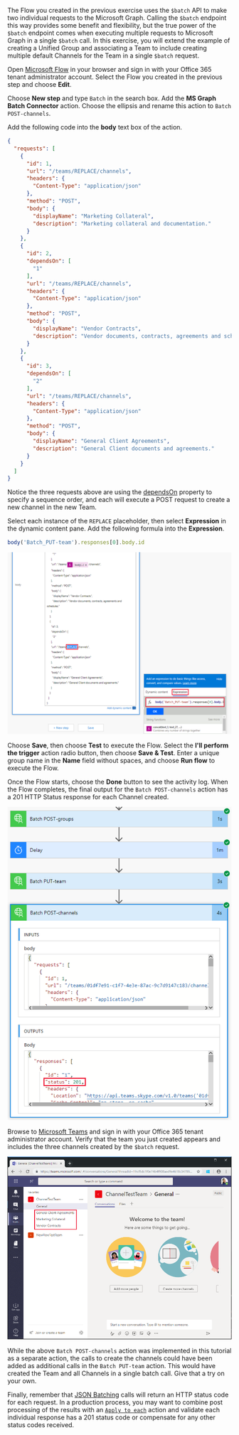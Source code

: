<!-- markdownlint-disable MD002 MD041 -->

The Flow you created in the previous exercise uses the `$batch` API to make two individual requests to the Microsoft Graph. Calling the `$batch` endpoint this way provides some benefit and flexibility, but the true power of the `$batch` endpoint comes when executing multiple requests to Microsoft Graph in a single `$batch` call. In this exercise, you will extend the example of creating a Unified Group and associating a Team to include creating multiple default Channels for the Team in a single `$batch` request.

Open [Microsoft Flow](https://flow.microsoft.com) in your browser and sign in with your Office 365 tenant administrator account. Select the Flow you created in the previous step and choose **Edit**.

Choose **New step** and type `Batch` in the search box. Add the **MS Graph Batch Connector** action. Choose the ellipsis and rename this action to `Batch POST-channels`.

Add the following code into the **body** text box of the action.

```json
{
  "requests": [
    {
      "id": 1,
      "url": "/teams/REPLACE/channels",
      "headers": {
        "Content-Type": "application/json"
      },
      "method": "POST",
      "body": {
        "displayName": "Marketing Collateral",
        "description": "Marketing collateral and documentation."
      }
    },
    {
      "id": 2,
      "dependsOn": [
        "1"
      ],
      "url": "/teams/REPLACE/channels",
      "headers": {
        "Content-Type": "application/json"
      },
      "method": "POST",
      "body": {
        "displayName": "Vendor Contracts",
        "description": "Vendor documents, contracts, agreements and schedules."
      }
    },
    {
      "id": 3,
      "dependsOn": [
        "2"
      ],
      "url": "/teams/REPLACE/channels",
      "headers": {
        "Content-Type": "application/json"
      },
      "method": "POST",
      "body": {
        "displayName": "General Client Agreements",
        "description": "General Client documents and agreements."
      }
    }
  ]
}
```

Notice the three requests above are using the [dependsOn](https://docs.microsoft.com/graph/json-batching#sequencing-requests-with-the-dependson-property) property to specify a sequence order, and each will execute a POST request to create a new channel in the new Team.

Select each instance of the `REPLACE` placeholder, then select **Expression** in the dynamic content pane. Add the following formula into the **Expression**.

```js
body('Batch_PUT-team').responses[0].body.id
```

![A screen shot of the expression in the dynamic content pane](./images/flow-channel1.png)

Choose **Save**, then choose **Test** to execute the Flow. Select the **I'll perform the trigger** action radio button, then choose **Save & Test**. Enter a unique group name in the **Name** field without spaces, and choose **Run flow** to execute the Flow.

Once the Flow starts, choose the **Done** button to see the activity log. When the Flow completes, the final output for the `Batch POST-channels` action has a 201 HTTP Status response for each Channel created.

![A screen shot of the successful flow activity log](./images/flow-channel2.png)

Browse to [Microsoft Teams](https://teams.microsoft.com) and sign in with your Office 365 tenant administrator account. Verify that the team you just created appears and includes the three channels created by the `$batch` request.

![A screen shot of the Teams app with the new team and channels showing](./images/team-channels.png)

While the above `Batch POST-channels` action was implemented in this tutorial as a separate action, the calls to create the channels could have been added as additional calls in the `Batch PUT-team` action. This would have created the Team and all Channels in a single batch call. Give that a try on your own.

Finally, remember that [JSON Batching](https://docs.microsoft.com/graph/json-batching) calls will return an HTTP status code for each request. In a production process, you may want to combine post processing of the results with an [`Apply to each`](https://docs.microsoft.com/flow/apply-to-each) action and validate each individual response has a 201 status code or compensate for any other status codes received.
